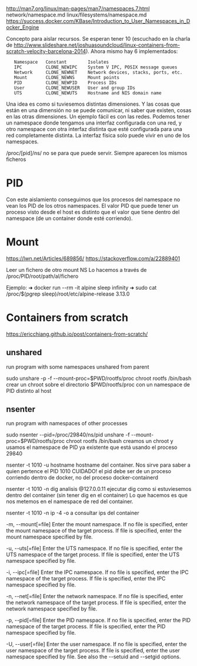 http://man7.org/linux/man-pages/man7/namespaces.7.html
network/namespace.md
linux/filesystems/namespace.md
https://success.docker.com/KBase/Introduction_to_User_Namespaces_in_Docker_Engine

Concepto para aislar recursos.
Se esperan tener 10 (escuchado en la charla de http://www.slideshare.net/joshuasoundcloud/linux-containers-from-scratch-velocity-barcelona-2014).
Ahora mismo hay 6 implementados:


       Namespace   Constant        Isolates
       IPC         CLONE_NEWIPC    System V IPC, POSIX message queues
       Network     CLONE_NEWNET    Network devices, stacks, ports, etc.
       Mount       CLONE_NEWNS     Mount points
       PID         CLONE_NEWPID    Process IDs
       User        CLONE_NEWUSER   User and group IDs
       UTS         CLONE_NEWUTS    Hostname and NIS domain name

Una idea es como si tuviesemos distintas dimensiones. Y las cosas que están en una dimensión no se puede comunicar, ni saber que existen, cosas en las otras dimensiones.
Un ejemplo fácil es con las redes. Podemos tener un namespace donde tengamos una interfaz configurada con una red, y otro namespace con otra interfaz distinta que esté configurada para una red completamente distinta.
La interfaz física solo puede vivir en uno de los namespaces.

/proc/[pid]/ns/
  no se para que puede servir. Siempre aparecen los mismos ficheros


# PID
Con este aislamiento conseguimos que los procesos del namespace no vean los PID de los otros namespaces.
El valor PID que puede tener un proceso visto desde el host es distinto que el valor que tiene dentro del namespace (de un container donde esté corriendo).


# Mount
https://lwn.net/Articles/689856/
https://stackoverflow.com/a/22889401

Leer un fichero de otro mount NS
Lo hacemos a través de /proc/PID/root/path/al/fichero

Ejemplo:
➜ docker run --rm -it alpine sleep infinity
➜ sudo cat /proc/$(pgrep sleep)/root/etc/alpine-release
3.13.0



# Containers from scratch
https://ericchiang.github.io/post/containers-from-scratch/

## unshared
run program with some namespaces unshared from parent

sudo unshare -p -f --mount-proc=$PWD/rootfs/proc chroot rootfs /bin/bash
crear un chroot sobre el directorio $PWD/rootfs/proc con un namespace de PID distinto al host



## nsenter
run program with namespaces of other processes

sudo nsenter --pid=/proc/29840/ns/pid unshare -f --mount-proc=$PWD/rootfs/proc chroot rootfs /bin/bash
creamos un chroot y usamos el namespace de PID ya existente que está usando el proceso 29840


nsenter -t 1010 -u hostname
hostname del container. Nos sirve para saber a quien pertence el PID 1010
CUIDADO! el pid debe ser de un proceso corriendo dentro de docker, no del proceso docker-containerd


nsenter -t 1010 -n dig analisis @127.0.0.11
ejecutar dig como si estuviesemos dentro del container (sin tener dig en el container)
Lo que hacemos es que nos metemos en el namespace de red del container.


nsenter -t 1010 -n ip -4 -o a
consultar ips del container


-m, --mount[=file]
       Enter the mount namespace.  If no file is specified, enter the mount namespace of the target process.  If file is specified, enter the mount namespace specified by file.

-u, --uts[=file]
       Enter the UTS namespace.  If no file is specified, enter the UTS namespace of the target process.  If file is specified, enter the UTS namespace specified by file.

-i, --ipc[=file]
       Enter the IPC namespace.  If no file is specified, enter the IPC namespace of the target process.  If file is specified, enter the IPC namespace specified by file.

-n, --net[=file]
       Enter the network namespace.  If no file is specified, enter the network namespace of the target process.  If file is specified, enter the network namespace specified by file.

-p, --pid[=file]
       Enter the PID namespace.  If no file is specified, enter the PID namespace of the target process.  If file is specified, enter the PID namespace specified by file.

-U, --user[=file]
       Enter  the  user namespace.  If no file is specified, enter the user namespace of the target process.  If file is specified, enter the user namespace specified by file.  See also the --setuid
       and --setgid options.
